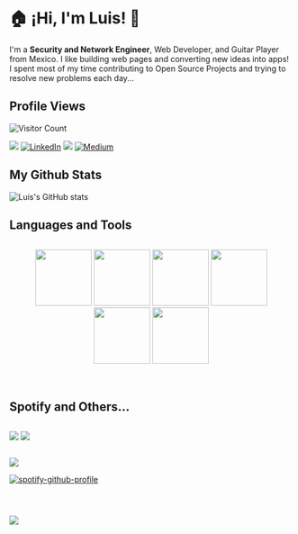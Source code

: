 # :house: ¡Hi, I'm Luis! :tea:

I'm a **Security and Network Engineer**, Web Developer, and Guitar Player from Mexico. I like building web pages and converting new ideas into apps! I spent most of my time contributing to Open Source Projects and trying to resolve new problems each day...

## Profile Views
![Visitor Count](https://profile-counter.glitch.me/Luisda2705/count.svg)

[<img src="https://img.shields.io/badge/twitter-%231DA1F2.svg?&style=for-the-badge&logo=twitter&logoColor=white" />](https://twitter.com/Luisda2705)
[![LinkedIn](https://img.shields.io/badge/-LinkedIn-0077B5?style=for-the-badge&logo=LinkedIn&logoColor=white)](https://www.linkedin.com/in/luisda2705/)
[<img src="https://img.shields.io/badge/Stack_Overflow-FE7A16?style=for-the-badge&logo=stack-overflow&logoColor=white" />](https://stackoverflow.com/users/13078682/luisda2705)
<a href="https://medium.com/@luisda2705" target="_blank">
    <img src="https://img.shields.io/badge/medium-%2312100E.svg?&style=for-the-badge&logo=medium&logoColor=white&color=071A2C" alt="Medium"/>
</a>

## My Github Stats
![Luis's GitHub stats](https://github-readme-stats.vercel.app/api?username=Luisda2705&show_icons=true&theme=dracula)

## Languages and Tools
<p style="display: inline-block;" align="center">
  <img src="https://media3.giphy.com/media/ln7z2eWriiQAllfVcn/200w.webp" width="100">
  <img src="https://i.giphy.com/media/LMt9638dO8dftAjtco/200.webp" width="100">
  <img src="https://i.giphy.com/media/eNAsjO55tPbgaor7ma/200w.webp" width="100">
  <img src="https://media.giphy.com/media/kdFc8fubgS31b8DsVu/giphy.gif" width="100">
  <img src="https://i.giphy.com/media/KzJkzjggfGN5Py6nkT/200.webp" width="100">
  <img src="https://i.giphy.com/media/IdyAQJVN2kVPNUrojM/200.webp" width="100">
  <br><br>
</p>

## Spotify and Others...
<p style="display: inline-block;" align="center">
<a href="https://www.buymeacoffee.com/luisda2705"><img src="https://img.buymeacoffee.com/button-api/?text=Buy me a coffee&emoji=&slug=luisda2705&button_colour=FFDD00&font_colour=000000&font_family=Cookie&outline_colour=000000&coffee_colour=ffffff" /></a> 
<a href="https://www.paypal.com/donate/?hosted_button_id=VSVL94YAT44SA"><img src="http://www.paypal.com/en_US/i/btn/x-click-but6.gif"/>

<a href="https://spotify-github-profile.vercel.app/api/view?uid=1276385505&redirect=true"><img src="https://spotify-github-profile.vercel.app/api/view?uid=1276385505&cover_image=true&theme=default&show_offline=false&background_color=121212&interchange=false&bar_color=53b14f&bar_color_cover=false"/>


</p>

[![spotify-github-profile](https://spotify-github-profile.vercel.app/api/view?uid=1276385505&cover_image=true&theme=default&show_offline=false&background_color=121212&interchange=false&bar_color=53b14f&bar_color_cover=false)](https://spotify-github-profile.vercel.app/api/view?uid=1276385505&redirect=true)

<p style="display: inline-block;" align="center">

<a href="https://spotify-github-profile.vercel.app/api/view?uid=1276385505&redirect=true"><img src="https://spotify-github-profile.vercel.app/api/view?uid=1276385505&cover_image=true&theme=default&show_offline=false&background_color=121212&interchange=false&bar_color=53b14f&bar_color_cover=false"/>

</p>

<!--
**Luisda2705/luisda2705** is a ✨ _special_ ✨ repository because its `README.md` (this file) appears on your GitHub profile.

- 😄 Pronouns: ...
- ⚡ Fun fact: ...
-->

